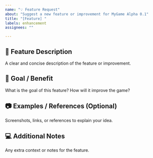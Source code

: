 ```yaml
---
name: "💡 Feature Request"
about: "Suggest a new feature or improvement for MyGame Alpha 0.1"
title: "[Feature] "
labels: enhancement
assignees: ""

---
```


## 🌟 Feature Description
A clear and concise description of the feature or improvement.

## 🎯 Goal / Benefit
What is the goal of this feature? How will it improve the game?

## 📷 Examples / References (Optional)
Screenshots, links, or references to explain your idea.

## 💻 Additional Notes
Any extra context or notes for the feature.

